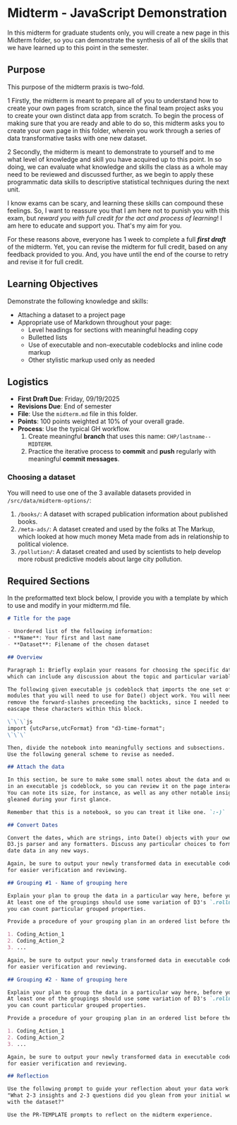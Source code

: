 # Midterm - JavaScript Demonstration

In this midterm for graduate students only, you will create a new page in this Midterm folder, so you can demonstrate the synthesis of all of the skills that we have learned up to this point in the semester.

## Purpose

This purpose of the midterm praxis is two-fold. 

<p class="drop_case_first_letter">
  1 Firstly, the midterm is meant to prepare all of you to understand how to create your own pages from scratch, since the final team project asks you to create your own distinct data app from scratch. To begin the process of making sure that you are ready and able to do so, this midterm asks you to create your own page in this folder, wherein you work through a series of data transformative tasks with one new dataset.
</p>

<p class="drop_case_first_letter">
  2 Secondly, the midterm is meant to demonstrate to yourself and to me what level of knowledge and skill you have acquired up to this point. In so doing, we can evaluate what knowledge and skills the class as a whole may need to be reviewed and discussed further, as we begin to apply these programmatic data skills to descriptive statistical techniques during the next unit.
</p>

I know exams can be scary, and learning these skills can compound these feelings. So, I want to reassure you that I am here not to punish you with this exam, but *reward you with full credit for the act and process of learning*! I am here to educate and support you. That's my aim for you.

For these reasons above, everyone has 1 week to complete a full ***first draft*** of the midterm. Yet, you can revise the midterm for full credit, based on any feedback provided to you. And, you have until the end of the course to retry and revise it for full credit.

## Learning Objectives

Demonstrate the following knowledge and skills:

- Attaching a dataset to a project page
- Appropriate use of Markdown throughout your page:
    - Level headings for sections with meaningful heading copy
    - Bulletted lists
    - Use of executable and non-executable codeblocks and inline code markup
    - Other stylistic markup used only as needed

## Logistics

- **First Draft Due**: Friday, 09/19/2025
- **Revisions Due**: End of semester
- **File**: Use the `midterm.md` file in this folder.
- **Points**: 100 points weighted at 10% of your overall grade.
- **Process**: Use the typical GH workflow.
    1. Create meaningful **branch** that uses this name: `CHP/lastname--MIDTERM`.
    2. Practice the iterative process to **commit** and **push** regularly with meaningful **commit messages**.

### Choosing a dataset

You will need to use one of the 3 available datasets provided in `/src/data/midterm-options/`:

1. `/books/`: A dataset with scraped publication information about published books.
2. `/meta-ads/`: A dataset created and used by the folks at The Markup, which looked at how much money Meta made from ads in relationship to political violence.
3. `/pollution/`: A dataset created and used by scientists to help develop more robust predictive models about large city pollution.

## Required Sections

In the preformatted text block below, I provide you with a template by which to use and modify in your midterm.md file.

```md
# Title for the page

- Unordered list of the following information:
- **Name**: Your first and last name
- **Dataset**: Filename of the chosen dataset

## Overview

Paragraph 1: Briefly explain your reasons for choosing the specific dataset,
which can include any discussion about the topic and particular variables.

The following given executable js codeblock that imports the one set of D3.js
modules that you will need to use for Date() object work. You will need to
remove the forward-slashes preceeding the backticks, since I needed to
eascape these characters within this block.

\`\`\`js
import {utcParse,utcFormat} from "d3-time-format";
\`\`\`

Then, divide the notebook into meaningfully sections and subsections.
Use the following general scheme to revise as needed.

## Attach the data

In this section, be sure to make some small notes about the data and output it
in an executable js codeblock, so you can review it on the page interactively.
You can note its size, for instance, as well as any other notable insights
gleaned during your first glance.

Remember that this is a notebook, so you can treat it like one. `:-)`

## Convert Dates

Convert the dates, which are strings, into Date() objects with your own custom
D3.js parser and any formatters. Discuss any particular choices to format the
date data in any new ways.

Again, be sure to output your newly transformed data in executable codeblocks
for easier verification and reviewing.

## Grouping #1 - Name of grouping here

Explain your plan to group the data in a particular way here, before you do so.
At least one of the groupings should use some variation of D3's `.rollup()`, so
you can count particular grouped properties.

Provide a procedure of your grouping plan in an ordered list before the codeblock:

1. Coding_Action_1
2. Coding_Action_2
3. ...

Again, be sure to output your newly transformed data in executable codeblocks
for easier verification and reviewing.

## Grouping #2 - Name of grouping here

Explain your plan to group the data in a particular way here, before you do so.
At least one of the groupings should use some variation of D3's `.rollup()`, so
you can count particular grouped properties.

Provide a procedure of your grouping plan in an ordered list before the codeblock:

1. Coding_Action_1
2. Coding_Action_2
3. ...

Again, be sure to output your newly transformed data in executable codeblocks
for easier verification and reviewing.

## Reflection

Use the following prompt to guide your reflection about your data work:
"What 2-3 insights and 2-3 questions did you glean from your initial work
with the dataset?"

Use the PR-TEMPLATE prompts to reflect on the midterm experience.

```
